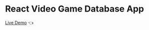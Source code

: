 # React Video Game Database App

[Live Demo](https://nextjs-dashboard-lake-two-12.vercel.app/) :point_left:
